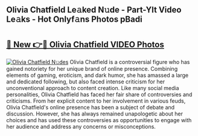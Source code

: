 ## Olivia Chatfield Le𝚊ked N𝚞de - Part-YIt Video Le𝚊ks - Hot Onlyf𝚊ns Photos pBadi

# <h2><a href="http://ac13284.deff.icu/?id=Olivia+Chatfield">🔗 New 👉🔴 Olivia Chatfield VIDEO Photos</a></h2>

[![Olivia Chatfield N𝚞des](https://i.imgur.com/rIISA9y.gif)](http://ac13284.deff.icu/?id=Olivia+Chatfield)
Olivia Chatfield is a controversial figure who has gained notoriety for her unique brand of online presence. Combining elements of gaming, eroticism, and dark humor, she has amassed a large and dedicated following, but also faced intense criticism for her unconventional approach to content creation. Like many social media personalities, Olivia Chatfield has faced her fair share of controversies and criticisms. From her explicit content to her involvement in various feuds, Olivia Chatfield's online presence has been a subject of debate and discussion. However, she has always remained unapologetic about her choices and has used these controversies as opportunities to engage with her audience and address any concerns or misconceptions.
